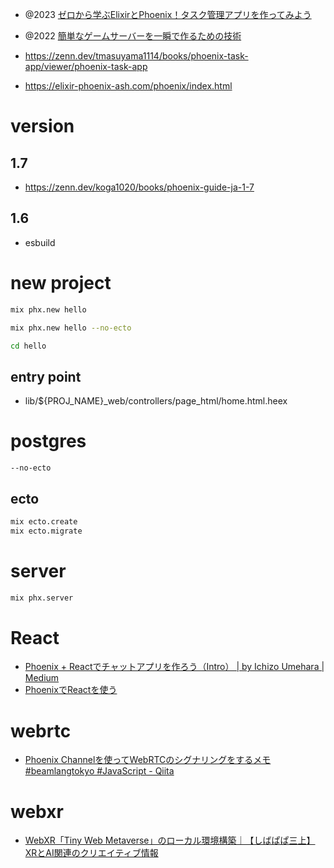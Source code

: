 - @2023 [ゼロから学ぶElixirとPhoenix！タスク管理アプリを作ってみよう](https://zenn.dev/tmasuyama1114/books/phoenix-task-app)
- @2022 [簡単なゲームサーバーを一瞬で作るための技術](https://zenn.dev/ryo33/articles/8c70e516c1033c)
- https://zenn.dev/tmasuyama1114/books/phoenix-task-app/viewer/phoenix-task-app

- https://elixir-phoenix-ash.com/phoenix/index.html

# version

## 1.7

- https://zenn.dev/koga1020/books/phoenix-guide-ja-1-7

## 1.6

- esbuild

# new project

```sh
mix phx.new hello

mix phx.new hello --no-ecto

cd hello
```

## entry point

- lib/${PROJ_NAME}_web/controllers/page_html/home.html.heex

# postgres

`--no-ecto`

## ecto

```sh
mix ecto.create
mix ecto.migrate
```

# server

```sh
mix phx.server
```

# React

- [Phoenix + Reactでチャットアプリを作ろう（Intro） | by Ichizo Umehara | Medium](https://medium.com/@1zo/phoenix-react%E3%81%AE%E3%83%81%E3%83%A3%E3%83%83%E3%83%88%E3%82%A2%E3%83%97%E3%83%AA%E3%82%92%E4%BD%9C%E3%82%8D%E3%81%86-intro-7dddee01850a)
- [PhoenixでReactを使う](https://zenn.dev/ten_takano/articles/20201107-phoenix-react)

# webrtc

- [Phoenix Channelを使ってWebRTCのシグナリングをするメモ #beamlangtokyo #JavaScript - Qiita](https://qiita.com/n0bisuke/items/c8c06b5f1bb545149fcd)

# webxr

- [WebXR「Tiny Web Metaverse」のローカル環境構築｜【しばぱぱ三上】XRとAI関連のクリエイティブ情報](https://note.com/gugenkamikami/n/nf3dad69fdd1e)
